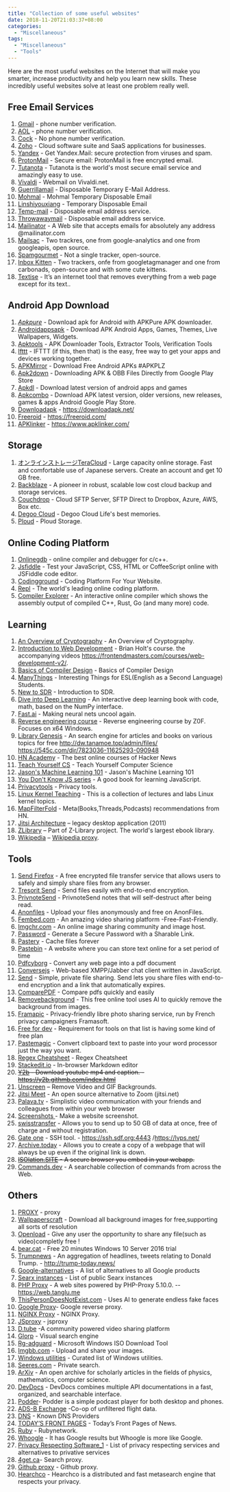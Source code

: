 ```yaml
---
title: "Collection of some useful websites"
date: 2018-11-20T21:03:37+08:00
categories:
  - "Miscellaneous"
tags:
  - "Miscellaneous"
  - "Tools"
---
```


Here are the most useful websites on the Internet that will make you smarter, increase productivity and help you learn new skills. These incredibly useful websites solve at least one problem really well. 

<!--more-->

## Free Email Services

1. [Gmail](https://accounts.google.com/SignUp?hl=ja) - phone number verification.
2. [AOL](https://login.aol.com/) - phone number verification.
3. [Cock](https://cock.li/) - No phone number verification.
4. [Zoho](https://www.zoho.com/) - Cloud software suite and SaaS applications for businesses.
5. [Yandex](https://www.yandex.com/) - Get Yandex.Mail: secure protection from viruses and spam.
6. [ProtonMail](https:/www.protonmail.com/) - Secure email: ProtonMail is free encrypted email.
7. [Tutanota](https://tutanota.com/) - Tutanota is the world's most secure email service and amazingly easy to use.
8. [Vivaldi](https://vivaldi.net/) - Webmail on Vivaldi.net.
9. [Guerrillamail](https://www.guerrillamail.com/zh/) - Disposable Temporary E-Mail Address.
10. [Mohmal](https://www.mohmal.com/zh) - Mohmal Temporary Disposable Email
11. [Linshiyouxiang](http://www.linshiyouxiang.net/) - Temporary Disposable Email
12. [Temp-mail](https://temp-mail.org/) - Disposable email address service.
13. [Throwawaymail](https://www.throwawaymail.com) -  Disposable email address service.
14. [Mailinator](https://www.mailinator.com) -  A Web site that accepts emails for absolutely any address @mailinator.com
15. [Mailsac](https://mailsac.com/) - Two trackres, one from google-analytics and one from googleapis, open source.
16. [Spamgourmet](https://www.spamgourmet.com/index.pl) - Not a single tracker, open-source. 
17. [Inbox Kitten](https://inboxkitten.com/) - Two trackers, onfe from googletagmanager and one from carbonads, open-source and with some cute kittens. 
18. [Textise](https://www.textise.net/) - It’s an internet tool that removes everything from a web page except for its text.. 




## Android App Download

1. [*Apkpure*](https://proxy.justyy.com/-----https://apkpure.com/cn/) - Download apk for Android with APKPure APK downloader. 
2. [Androidappsapk](https://androidappsapk.co/) - Download APK Android Apps, Games, Themes, Live Wallpapers, Widgets.
3. [Apktools](https://apk.tools/) - APK Downloader Tools, Extractor Tools, Verification Tools
4. [Ifttt](https://ifttt.com/) - IFTTT (if this, then that) is the easy, free way to get your apps and devices working together. 
5. [APKMirror](https://52proxy.xyz/index.php?q=https%3A%2F%2Fwww.apkmirror.com%2F) - Download Free Android APKs #APKPLZ
6. [Apk2down](https://apk2down.com/apk-downloader/) - Downloading APK & OBB Files Directly from Google Play Store
7. [Apkdl](https://apkdl.in/) - Download latest version of android apps and games
8. [Apkcombo](https://apkcombo.com) - Download APK latest version, older versions, new releases, games & apps Android Google Play Store.
9. [Downloadapk](https://downloadapk.net/) - https://downloadapk.net/
10. [Freeroid](https://freeroid.com/) - https://freeroid.com/
11. [APKlinker](https://www.apklinker.com/) - https://www.apklinker.com/

## Storage
1. [オンラインストレージTeraCloud](https://yura.teracloud.jp/dav/) - Large capacity online storage. Fast and comfortable use of Japanese servers. Create an account and get 10 GB free.
2. [Backblaze](https://www.backblaze.com/) -  A pioneer in robust, scalable low cost cloud backup and storage services.
3. [Couchdrop](https://couchdrop.io) - Cloud SFTP Server, SFTP Direct to Dropbox, Azure, AWS, Box etc.
4. [Degoo Cloud](https://app.degoo.com/login) - Degoo Cloud Life's best memories.
5. [Ploud](https://www.ploud.fr/) - Ploud Storage.

## Online Coding Platform
1. [Onlinegdb](https://www.onlinegdb.com/) - online compiler and debugger for c/c++.
2. [Jsfiddle](https://jsfiddle.net/) - Test your JavaScript, CSS, HTML or CoffeeScript online with JSFiddle code editor.
3. [Codingground](https://www.tutorialspoint.com/codingground.htm) - Coding Platform For Your Website.
4. [Repl](https://repl.it/repls) - The world's leading online coding platform.
5. [Compiler Explorer](https://godbolt.org/) - An interactive online compiler which shows the assembly output of compiled C++, Rust, Go (and many more) code.


## Learning
1. [An Overview of Cryptography](https://www.garykessler.net/library/crypto.html) -  An Overview of Cryptography.
2. [Introduction to Web Development](https://btholt.github.io/intro-to-web-dev-v2/) - Brian Holt's course. the accompanying videos https://frontendmasters.com/courses/web-development-v2/.
3. [Basics of Compiler Design](http://hjemmesider.diku.dk/~torbenm/Basics/basics_lulu2.pdf) - Basics of Compiler Design
4. [ManyThings](http://www.manythings.org/) - Interesting Things for ESL(English as a Second Language) Students.
5. [New to SDR](https://luaradio.io/new-to-sdr.html) - Introduction to SDR.
6. [Dive into Deep Learning](https://d2l.ai/) - An interactive deep learning book with code, math, based on the NumPy interface.
7. [Fast.ai](https://www.fast.ai/) - Making neural nets uncool again.
8. [Reverse engineering course](https://github.com/0xZ0F/Z0FCourse_ReverseEngineering) - Reverse engineering course by Z0F. Focuses on x64 Windows.
9. [Library Genesis](http://gen.lib.rus.ec/) - An search engine for articles and books on various topics for free http://dw.tanamoe.top/admin/files/ https://545c.com/dir/7823036-11625293-090948
10. [HN Academy](https://yahnd.com/academy/) - The best online courses of Hacker News
11. [Teach Yourself CS](https://teachyourselfcs.com/) - Teach Yourself Computer Science
12. [Jason's Machine Learning 101](https://docs.google.com/presentation/d/1kSuQyW5DTnkVaZEjGYCkfOxvzCqGEFzWBy4e9Uedd9k/edit#slide=id.g1e301fae90_1_576
) - Jason's Machine Learning 101
13. [You Don't Know JS series](https://github.com/getify/You-Dont-Know-JS) - A good book for learning JavaScript.
14. [Privacytools](https://forum.privacytools.io/) - Privacy tools.
15. [Linux Kernel Teaching](https://linux-kernel-labs.github.io/refs/heads/master/index.html) - This is a collection of lectures and labs Linux kernel topics.
16. [MapFilterFold](https://mapfilterfold.com/) - Meta(Books,Threads,Podcasts) recommendations from HN.
17. [Jitsi Architecture](https://www.aosabook.org/en/jitsi.html) – legacy desktop application (2011)
18. [ZLibrary](https://b-ok.cc/) – Part of Z-Library project. The world's largest ebook library.
19. [Wikipedia](https://www.wikipedia.iwiki.eu.org/) – [Wikipedia proxy](https://wikiless.alefvanoon.xyz/). 

## Tools
1. [Send Firefox](https://send.firefox.com/) - A free encrypted file transfer service that allows users to safely and simply share files from any browser. 
2. [Tresorit Send](https://send.tresorit.com/) - Send files easily with end-to-end encryption.
3. [PrivnoteSend](https://privnote.com/) - PrivnoteSend notes that will self-destruct after being read.
4. [Anonfiles](https://anonfiles.com/) - Upload your files anonymously and free on AnonFiles.
5. [Fembed.com](https://www.fembed.net/) - An amazing video sharing platform -Free-Fast-Friendly.
6. [Imgchr.com](https://imgchr.com/) - An online image sharing community and image host.
7. [Password](https://password.devro.club/) - Generate a Secure Password with a Sharable Link.
8. [Pastery](https://www.pastery.net/) - Cache files forever
9. [Pastebin](https://paste.ubuntu.com/) - A website where you can store text online for a set period of time
10. [Pdfcyborg](https://pdfcyborg.com/) - Convert any web page into a pdf document
11. [Conversejs](https://conversejs.org/fullscreen.html) - Web-based XMPP/Jabber chat client written in JavaScript.
12. [Send](https://send.silkky.cloud/) - Simple, private file sharing. Send lets you share files with end-to-end encryption and a link that automatically expires.
13. [ComparePDF](https://www.parepdf.com/) - Compare pdfs quickly and easily
14. [Removebackground](https://www.remove.bg/) - This free online tool uses AI to quickly remove the background from images. 
15. [Framapic](https://framapic.org/) - Privacy-friendly libre photo sharing service, run by French privacy campaigners Framasoft.
16. [Free for dev](https://github.com/ripienaar/free-for-dev) - Requirement for tools on that list is having some kind of free plan
17. [Pastemagic](https://pastemagic.com/) - Convert clipboard text to paste into your word processor just the way you want.
18. [Regex Cheatsheet](https://ihateregex.io/) - Regex Cheatsheet
19. [Stackedit.io](https://stackedit.io/app#) -  In-browser Markdown editor
20. ~~[Y2b](https://y2b.treant.me/) - Download youtube mp4 and caption. - https://y2b.githmb.com/index.html~~
21. [Unscreen](https://www.unscreen.com/) – Remove Video and GIF Backgrounds.
22. [Jitsi Meet](https://meet.jitsi.net/) - An open source alternative to Zoom (jitsi.net)
23. [Palava.tv](https://palava.tv) - Simplistic video communication with your friends and colleagues from within your web browser
24. [Screenshots ](https://screenshot.simplecto.com/) - Make a website screenshot. 
25. [swisstransfer](https://www.swisstransfer.com/) - Allows you to send up to 50 GB of data at once, free of charge and without registration. 
26. [Gate one](http://ssh.8wf.net:61670/) - SSH tool. - https://ssh.sdf.org:4443 /https://lvps.net/
27. [Archive.today](https://archive.vn/) -  Allows you to create a copy of a webpage that will always be up even if the original link is down.
28. ~~[ISOlation.SITE](https://isolation.site/) -  A secure browser you embed in your webapp.~~
29. [Commands.dev](https://www.commands.dev/) - A searchable collection of commands from across the Web.

## Others
1. [PROXY](https://web.东方人.com) - proxy
2. [Wallpaperscraft](https://wallpaperscraft.com) - Download all background images for free,supporting all sorts of resolution 
3. [Openload](https://openload.co) - Give any user the opportunity to share any file(such as video)completly free !
4. [bear.cat](https://bear.cat/) -  Free 20 minutes Windows 10 Server 2016 trial
5. [Trumpnews](http://www.trump-news.today) - An aggregation of headlines, tweets relating to Donald Trump. - http://trump-today.news/
6. [Google-alternatives](https://restoreprivacy.com/google-alternatives/) - A list of alternatives to all Google products
7. [Searx instances](https://github.com/asciimoo/searx/wiki/Searx-instances) - List of public Searx instances
8. [PHP Proxy](https://free.carrade.eu/) - A web sites powered by PHP-Proxy 5.10.0.  --https://web.tanglu.me
9. [ThisPersonDoesNotExist.com](https://www.thispersondoesnotexist.com/) -  Uses AI to generate endless fake faces
10. [Google Proxy](https://cloudflareworkers.com/#12a9195720fe4ed660949efdbd9c0219:https://www.google.com)- Google reverse proxy. 
11. [NGINX Proxy](https://womginx.arph.org) - NGINX Proxy.
12. [JSproxy](https://proxy.itprosec.com/) - jsproxy
13. [D.tube](https://d.tube/) -A community powered video sharing platform 
14. [Glorp](https://glorp.co/) - Visual search engine
15. [Rg-adguard](https://tb.rg-adguard.net/public.php) - Microsoft Windows ISO Download Tool 
16. [Imgbb.com](https://imgbb.com/) - Upload and share your images.
17. [Windows utilities](https://orga.cat/posts/windows-utilities) - Curated list of Windows utilities.
18. [Seeres.com](https://seeres.com/) -  Private search.
19. [ArXiv](https://arxiv.org/) - An open archive for scholarly articles in the fields of physics, mathematics, computer science.
20. [DevDocs](https://devdocs.io/) - DevDocs combines multiple API documentations in a fast, organized, and searchable interface.
21. [Podder](https://podder.app)- Podder is a simple podcast player for both desktop and phones.
22. [ADS-B Exchange](https://tar1090.adsbexchange.com/?icao=7814fc) -Co-op of unfiltered flight data.
23. [DNS](https://kb.adguard.com/en/general/dns-providers) - Known DNS Providers
24. [TODAY’S FRONT PAGES](https://www.newseum.org/todaysfrontpages/) - Today’s Front Pages of News.
25. [Ruby](https://ruby.rubynetwork.tech/) - Rubynetwork.
26. [Whoogle](https://whoogle.sdf.org/) - It has Google results but Whoogle is more like Google.
27. [Privacy Respecting Software_1](https://github.com/Lissy93/personal-security-checklist/blob/master/5_Privacy_Respecting_Software.md) - List of privacy respecting services and alternatives to privative services
28. [4get.ca](https://4get.ca/)- Search proxy.
29. [Github proxy](https://sciproxy.com/) - Github proxy.
30. [Hearchco](https://hearch.co/) - Hearchco is a distributed and fast metasearch engine that respects your privacy.
